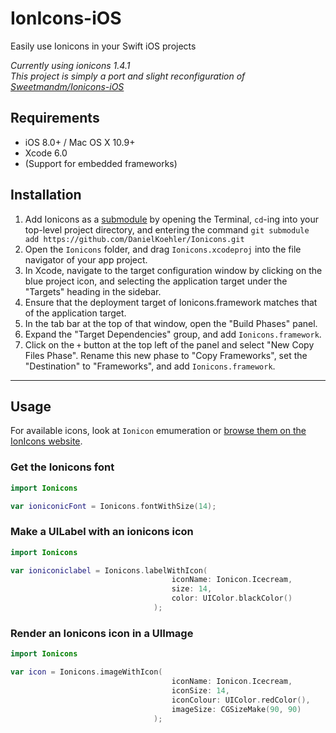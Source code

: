 # IonIcons-iOS
Easily use Ionicons in your Swift iOS projects

*Currently using ionicons 1.4.1*  
*This project is simply a port and slight reconfiguration of [Sweetmandm/Ionicons-iOS](https://github.com/sweetmandm/ionicons-iOS/)*


## Requirements

- iOS 8.0+ / Mac OS X 10.9+
- Xcode 6.0
- (Support for embedded frameworks)

## Installation

1. Add Ionicons as a [submodule](http://git-scm.com/docs/git-submodule) by opening the Terminal, `cd`-ing into your top-level project directory, and entering the command `git submodule add https://github.com/DanielKoehler/Ionicons.git`
2. Open the `Ionicons` folder, and drag `Ionicons.xcodeproj` into the file navigator of your app project.
3. In Xcode, navigate to the target configuration window by clicking on the blue project icon, and selecting the application target under the "Targets" heading in the sidebar.
4. Ensure that the deployment target of Ionicons.framework matches that of the application target.
5. In the tab bar at the top of that window, open the "Build Phases" panel.
6. Expand the "Target Dependencies" group, and add `Ionicons.framework`.
7. Click on the `+` button at the top left of the panel and select "New Copy Files Phase". Rename this new phase to "Copy Frameworks", set the "Destination" to "Frameworks", and add `Ionicons.framework`.

---

## Usage

For available icons, look at `Ionicon` emumeration or [browse them on the IonIcons website](http://ionicons.com).

### Get the Ionicons font

```swift
import Ionicons

var ioniconicFont = Ionicons.fontWithSize(14);
```

### Make a UILabel with an ionicons icon

```swift
import Ionicons

var ioniconiclabel = Ionicons.labelWithIcon(
									iconName: Ionicon.Icecream, 
									size: 14, 
									color: UIColor.blackColor()
								);
```


### Render an Ionicons icon in a UIImage

```swift
import Ionicons

var icon = Ionicons.imageWithIcon(
									iconName: Ionicon.Icecream, 
									iconSize: 14, 
									iconColour: UIColor.redColor(), 
									imageSize: CGSizeMake(90, 90)
								);
```
